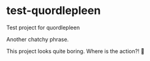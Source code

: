 # test-quordlepleen

Test project for quordlepleen

Another chatchy phrase.

This project looks quite boring. Where is the action?! :tada:
